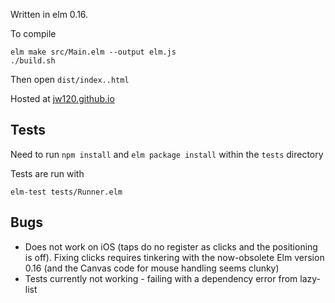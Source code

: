 Written in elm 0.16.

To compile

```
elm make src/Main.elm --output elm.js
./build.sh
```

Then open `dist/index..html`

Hosted at [jw120.github.io](https://jw120.github.io)


## Tests

Need to run `npm install` and `elm package install` within the `tests` directory

Tests are run with

```
elm-test tests/Runner.elm
```

## Bugs

* Does not work on iOS (taps do no register as clicks and the
  positioning is off). Fixing clicks requires tinkering with the
  now-obsolete Elm version 0.16 (and the Canvas code for mouse
  handling seems clunky)
* Tests currently not working - failing with a dependency error from lazy-list
